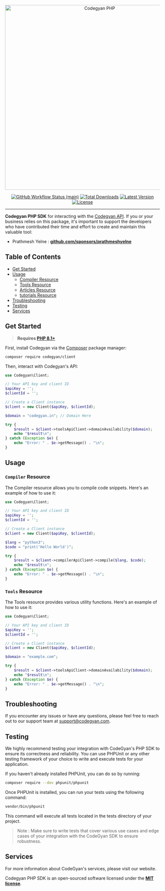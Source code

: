 <p align="center">
    <img src="https://raw.githubusercontent.com/codegyan/client/main/art/code.png" width="600" alt="Codegyan PHP">
    <p align="center">
        <a href="https://github.com/codegyan/client/actions"><img alt="GitHub Workflow Status (main)" src="https://img.shields.io/github/actions/workflow/status/codegyan/client/tests.yml?branch=main&label=tests&style=round-square"></a>
        <a href="https://packagist.org/packages/codegyan/client"><img alt="Total Downloads" src="https://img.shields.io/packagist/dt/codegyan/client"></a>
        <a href="https://packagist.org/packages/codegyan/client"><img alt="Latest Version" src="https://img.shields.io/packagist/v/codegyan/client"></a>
        <a href="https://packagist.org/packages/codegyan/client"><img alt="License" src="https://img.shields.io/github/license/codegyan/client"></a>
    </p>
</p>

------
**Codegyan PHP SDK** for interacting with the [Codegyan API](https://developer.codegyan.in/docs/). If you or your business relies on this package, it's important to support the developers who have contributed their time and effort to create and maintain this valuable tool:

- Prathmesh Yelne : **[github.com/sponsors/prathmeshyelne](https://github.com/sponsors/prathmeshyelne)**

## Table of Contents
- [Get Started](#get-started)
- [Usage](#usage)
  - [Compiler Resource](#compiler-resource)
  - [Tools Resource](#tools-resource)
  - [Articles Resource](#articles-resource)
  - [tutorials Resource](#tutorilas-resource)
- [Troubleshooting](#troubleshooting)
- [Testing](#testing)
- [Services](#services)

## Get Started

> **Requires [PHP 8.1+](https://php.net/releases/)**

First, install Codegyan via the [Composer](https://getcomposer.org/) package manager:

```bash
composer require codegyan/client
```

Then, interact with Codegyan's API:

```php
use Codegyan\Client;

// Your API key and client ID
$apiKey = '';
$clientId = '';

// Create a Client instance
$client = new Client($apiKey, $clientId);

$domain = "codegyan.in"; // Domain Here 

try {
    $result = $client->toolsApiClient->domainAvailability($domain);
    echo "$result\n";
} catch (Exception $e) {
    echo "Error: " . $e->getMessage() . "\n";
}
```

## Usage
### `Compiler` Resource

The Compiler resource allows you to compile code snippets. Here's an example of how to use it:



```php
use Codegyan\Client;

// Your API key and client ID
$apiKey = '';
$clientId = '';

// Create a Client instance
$client = new Client($apiKey, $clientId);

$lang = "python3";
$code = "print('Hello World')";

try {
    $result = $client->compilerApiClient->compile($lang, $code);
    echo "$result\n";
} catch (Exception $e) {
    echo "Error: " . $e->getMessage() . "\n";
}
```

### `Tools` Resource

The Tools resource provides various utility functions. Here's an example of how to use it:


```php
use Codegyan\Client;

// Your API key and client ID
$apiKey = '';
$clientId = '';

// Create a Client instance
$client = new Client($apiKey, $clientId);

$domain = "example.com";

try {
    $result = $client->toolsApiClient->domainAvailability($domain);
    echo "$result\n";
} catch (Exception $e) {
    echo "Error: " . $e->getMessage() . "\n";
}
```

## Troubleshooting
If you encounter any issues or have any questions, please feel free to reach out to our support team at support@codegyan.com.

## Testing

We highly recommend testing your integration with CodeGyan's PHP SDK to ensure its correctness and reliability. You can use PHPUnit or any other testing framework of your choice to write and execute tests for your application.

If you haven't already installed PHPUnit, you can do so by running:

```bash
composer require --dev phpunit/phpunit
```

Once PHPUnit is installed, you can run your tests using the following command:

```bash
vendor/bin/phpunit
```

This command will execute all tests located in the tests directory of your project.

> Note : Make sure to write tests that cover various use cases and edge cases of your integration with the CodeGyan SDK to ensure robustness.

## Services
For more information about CodeGyan's services, please visit our website.



Codegyan PHP SDK is an open-sourced software licensed under the **[MIT license](https://opensource.org/licenses/MIT)**.